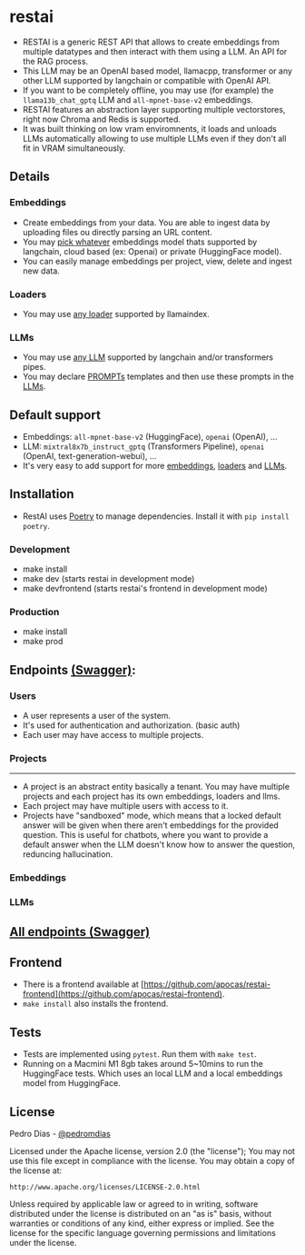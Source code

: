 # restai

* RESTAI is a generic REST API that allows to create embeddings from multiple datatypes and then interact with them using a LLM. An API for the RAG process.
* This LLM may be an OpenAI based model, llamacpp, transformer or any other LLM supported by langchain or compatible with OpenAI API.
* If you want to be completely offline, you may use (for example) the `llama13b_chat_gptq` LLM and `all-mpnet-base-v2` embeddings.
* RESTAI features an abstraction layer supporting multiple vectorstores, right now Chroma and Redis is supported.
* It was built thinking on low vram enviromnents, it loads and unloads LLMs automatically allowing to use multiple LLMs even if they don't all fit in VRAM simultaneously.
## Details
### Embeddings
* Create embeddings from your data. You are able to ingest data by uploading files ou directly parsing an URL content.
* You may [pick whatever](modules/embeddings.py) embeddings model thats supported by langchain, cloud based (ex: Openai) or private (HuggingFace model).
* You can easily manage embeddings per project, view, delete and ingest new data.

### Loaders
* You may use [any loader](modules/loaders.py) supported by llamaindex.

### LLMs
* You may use [any LLM](modules/llms.py) supported by langchain and/or transformers pipes.
* You may declare [PROMPTs](modules/prompts.py) templates and then use these prompts in the [LLMs](modules/llms.py).

## Default support

* Embeddings: `all-mpnet-base-v2` (HuggingFace), `openai` (OpenAI), ...
* LLM: `mixtral8x7b_instruct_gptq` (Transformers Pipeline), `openai` (OpenAI, text-generation-webui), ...
* It's very easy to add support for more [embeddings](modules/embeddings.py), [loaders](modules/loaders.py) and [LLMs](modules/llms.py).

## Installation

* RestAI uses [Poetry](https://python-poetry.org/) to manage dependencies. Install it with `pip install poetry`.

### Development
* make install
* make dev (starts restai in development mode)
* make devfrontend (starts restai's frontend in development mode)

### Production
* make install
* make prod

## Endpoints [(Swagger)](https://apocas.github.io/restai/):

### Users

* A user represents a user of the system.
* It's used for authentication and authorization. (basic auth)
* Each user may have access to multiple projects.

### Projects

---

* A project is an abstract entity basically a tenant. You may have multiple projects and each project has its own embeddings, loaders and llms.
* Each project may have multiple users with access to it.
* Projects have "sandboxed" mode, which means that a locked default answer will be given when there aren't embeddings for the provided question. This is useful for chatbots, where you want to provide a default answer when the LLM doesn't know how to answer the question, reduncing hallucination.


### Embeddings



### LLMs



## [All endpoints (Swagger)](https://apocas.github.io/restai/)

## Frontend

* There is a frontend available at [https://github.com/apocas/restai-frontend](https://github.com/apocas/restai-frontend).
* `make install` also installs the frontend.

## Tests

 * Tests are implemented using `pytest`. Run them with `make test`.
 * Running on a Macmini M1 8gb takes around 5~10mins to run the HuggingFace tests. Which uses an local LLM and a local embeddings model from HuggingFace.

## License

Pedro Dias - [@pedromdias](https://twitter.com/pedromdias)

Licensed under the Apache license, version 2.0 (the "license"); You may not use this file except in compliance with the license. You may obtain a copy of the license at:

    http://www.apache.org/licenses/LICENSE-2.0.html

Unless required by applicable law or agreed to in writing, software distributed under the license is distributed on an "as is" basis, without warranties or conditions of any kind, either express or implied. See the license for the specific language governing permissions and limitations under the license.
